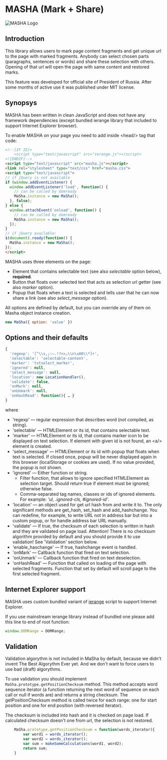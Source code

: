 # MASHA (Mark + Share)

![MASHA Logo](http://mashajs.com/img/logoyellow.png "MASHA Logo")

## Introduction

This library allows users to mark page content fragments and get unique url to the page with marked fragments. Anybody can select chosen parts (paragraphs, sentences or words) and share these selection with others. Opening of that url will open the page with same content and restored marks.

This feature was developed for official site of President of Russia. After some months of active use it was published under MIT license.

## Synopsys

MASHA has been written in clean JavaScript and does not have any framework dependencies (except bundled ierange library that included to support Internet Explorer browser).

To enable MASHA on your page you need to add inside &lt;head/&gt; tag that code:

```html
<!--[IF IE]> 
    <script type="text/javascript" src="ierange.js"></script> 
<![ENDIF]-->
<script type="text/javascript" src="masha.js"></script>
<link rel="stylesheet" type="text/css" href="masha.css">
<script type="text/javascript">
// if jQuery is not available
if (window.addEventListener) {
  window.addEventListener('load', function() {
    // can be called by domready
    MaSha.instance = new MaSha();
  }, false);
} else {
  window.attachEvent('onload', function() {
    // can be called by domready
    MaSha.instance = new MaSha();
  });
}
// if jQuery available:
$(document).ready(function() {
  MaSha.instance = new MaSha();
});
</script>
```

MASHA uses three elements on the page:

* Element that contains selectable text (see also _selectable_ option below), **required**.
* Button that floats over selected text that acts as selection url getter (see also _marker_ option).
* Popup that floats when a text is selected and tells user that he can now share a link (see also _select_message_ option).

All options are defined by default, but you can override any of them on Masha object instance creation.

```javascript
new MaSha({ option: 'value' })
```

## Options and their defaults

```javascript
{
  'regexp': '[^\\s,;:–.!?<>…\\n\xA0\\*]+',
  'selectable': 'selectable-content',
  'marker': 'txtselect_marker',
  'ignored': null,
  'select_message': null,
  'location': new LocationHandler(),
  'validate': false,
  'onMark': null,
  'onUnmark': null,
  'onHashRead': function(){ … }
}
```

where

* 'regexp' — regular expression that describes word (not compiled, as string).
* 'selectable' — HTMLElement or its id, that contains selectable text.
* 'marker' — HTMLElement or its id, that contains marker icon to be displayed on text selection. If element with given id is not found, an &lt;a/&gt; element is created.
* 'select_message' — HTMLElement or its id with popup that floats when text is selected. If closed once, popup will be never displayed again in this browser (localStorage or cookies are used). If no value provided, the popup is not shown.
* 'ignored' — Either function or string.
  * Filter function, that allows to ignore specified HTMLElement as selection target. Should return true if element must be ignored; otherwise false.
  * Comma-separated tag names, classes or ids of ignored elements. For example: *'ul, .ignored-cls, #ignored-id'*.
* 'location' — an object used for get url hash from and write it to. The only significant methods are get_hash, set_hash and add_hashchange. You can redefine, for example, to write URL not in address bar but into a custom popup, or for handle address bar URL manually.
* 'validate' — If true, the checksum of each selection is written in hash and they are validated on page load. Attention! There is no checksum algorithm provided by default and you should provide it to use validation! See 'Validation' section below.
* 'enable_haschange' — If true, hashchange event is handled.
* 'onMark' — Callback function that fired on text selection.
* 'onUnmark' — Callback function that fired on text deselection.
* 'onHashRead' — Function that called on loading of the page with selected fragments. Function that set by default will scroll page to the first selected fragment.

## Internet Explorer support

MASHA uses custom bundled variant of [ierange](http://code.google.com/p/ierange/) script to support Internet Explorer.

If you use mainstream ierange library instead of bundled one please add this line to end of root function:

```javascript
window.DOMRange = DOMRange;
```

## Validation

Validation algorythm is not included in MaSha by default, because we didn't invent The Best Algorythm Ever yet. And we don't want to force users to use bad (draft) algorythms.

To use validation you should implement `MaSha.prototype.getPositionChecksum` method. This method accepts word sequence iterator (a function returning the next word of sequence on each call or null if words are) and returns a string checksum. The getPositionChecksum method is called twice for each range: one for start position and one for end position (with reversed iterator).

The checksum is included into hash and it is checked on page load. If calculated checksum doesn't one from url, the selection is not restored.

```javascript
    MaSha.prototype.getPositionChecksum = function(words_iterator){
        var word1 = words_iterator();
        var word2 = words_iterator();
        var sum = makeSomeCalculations(word1, word2);
        return sum;
    }
```
